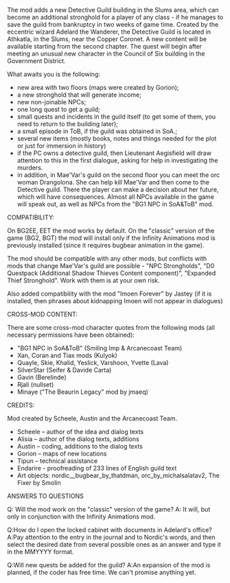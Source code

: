 The mod adds a new Detective Guild building in the Slums area, which can become an additional stronghold for a player of any class - if he manages to save the guild from bankruptcy in two weeks of game time.
Created by the eccentric wizard Adelard the Wanderer, the Detective Guild is located in Athkatla, in the Slums, near the Copper Coronet. A new content will be available starting from the second chapter.
The quest will begin after meeting an unusual new character in the Council of Six building in the Government District.

What awaits you is the following:
- new area with two floors (maps were created by Gorion);
- a new stronghold that will generate income;
- new non-joinable NPCs;
- one long quest to get a guild;
- small quests and incidents in the guild itself (to get some of them, you need to return to the building later);
- a small episode in ToB, if the guild was obtained in SoA.;
- several new items (mostly books, notes and things needed for the plot or just for immersion in history)
- if the PC owns a detective guild, then Lieutenant Aegisfield will draw attention to this in the first dialogue, asking for help in investigating the murders.
- in addition, in Mae'Var's guild on the second floor you can meet the orc woman Drangolona. She can help kill Mae'Var and then come to the Detective guild. There the player can make a decision about her future, which will have consequences. Almost all NPCs available in the game will speak out, as well as NPCs from the "BG1 NPC in SoA&ToB" mod.

COMPATIBILITY:

On BG2EE, EET the mod works by default. On the "classic" version of the game (BG2, BGT) the mod will install only if the Infinity Animations mod is previously installed (since it requires bugbear animation in the game).

The mod should be compatible with any other mods, but conflicts with mods that change Mae'Var's guild are possible - "NPC Strongholds", "D0 Questpack (Additional Shadow Thieves Content component)", "Expanded Thief Stronghold". Work with them is at your own risk.

Also added compatibility with the mod "Imoen Forever" by Jastey (if it is installed, then phrases about kidnapping Imoen will not appear in dialogues)

CROSS-MOD CONTENT:

There are some cross-mod character quotes from the following mods (all necessary permissions have been obtained):
- "BG1 NPC in SoA&ToB" (Smiling Imp & Arcanecoast Team)
- Xan, Coran and Tiax mods (Kulyok)
- Quayle, Skie, Khalid, Yeslick, Varshoon, Yvette (Lava)
- SilverStar (Seifer & Davide Carta)
- Gavin (Berelinde)
- Rjali (nullset)
- Minaye ("The Beaurin Legacy" mod by jmaeq)

CREDITS:

Mod created by Scheele, Austin and the Arcanecoast Team.
- Scheele – author of the idea and dialog texts
- Alisia – author of the dialog texts, additions
- Austin – coding, additions to the dialog texts
- Gorion – maps of new locations
- Tipun – technical assistance
- Endarire - proofreading of 233 lines of English guild text
- Art objects:
nordic__bugbear_by_thatdman, orc_by_michalsalatav2, The Fixer by Smolin

ANSWERS TO QUESTIONS

Q: Will the mod work on the "classic" version of the game?
A: It will, but only in conjunction with the Infinity Animations mod.

Q:How do I open the locked cabinet with documents in Adelard's office?
A:Pay attention to the entry in the journal and to Nordic's words, and then select the desired date from several possible ones as an answer and type it in the MMYYYY format.

Q:Will new quests be added for the guild?
A:An expansion of the mod is planned, if the coder has free time. We can't promise anything yet.
